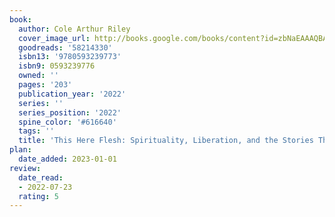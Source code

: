 ```yaml
---
book:
  author: Cole Arthur Riley
  cover_image_url: http://books.google.com/books/content?id=zbNaEAAAQBAJ&printsec=frontcover&img=1&zoom=1&edge=curl&source=gbs_api
  goodreads: '58214330'
  isbn13: '9780593239773'
  isbn9: 0593239776
  owned: ''
  pages: '203'
  publication_year: '2022'
  series: ''
  series_position: '2022'
  spine_color: '#616640'
  tags: ''
  title: 'This Here Flesh: Spirituality, Liberation, and the Stories That Make Us'
plan:
  date_added: 2023-01-01
review:
  date_read:
  - 2022-07-23
  rating: 5
---
```


